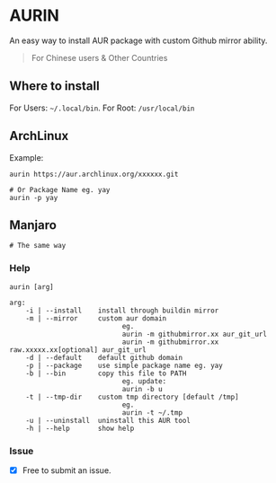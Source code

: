 # AURIN
An easy way to install AUR package with custom Github mirror ability.
> For Chinese users & Other Countries

## Where to install
For Users: `~/.local/bin`. For Root: `/usr/local/bin`

## ArchLinux
Example:
```
aurin https://aur.archlinux.org/xxxxxx.git

# Or Package Name eg. yay
aurin -p yay
```

## Manjaro
```
# The same way
```

### Help
```
aurin [arg]

arg:
    -i | --install    install through buildin mirror
    -m | --mirror     custom aur domain
                            eg.
                            aurin -m githubmirror.xx aur_git_url
                            aurin -m githubmirror.xx raw.xxxxx.xx[optional] aur_git_url
    -d | --default    default github domain
    -p | --package    use simple package name eg. yay
    -b | --bin        copy this file to PATH
                            eg. update:
                            aurin -b u
    -t | --tmp-dir    custom tmp directory [default /tmp]
                            eg.
                            aurin -t ~/.tmp
    -u | --uninstall  uninstall this AUR tool
    -h | --help       show help
```

### Issue
- [x] Free to submit an issue.
